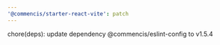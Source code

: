 ```yaml
---
'@commencis/starter-react-vite': patch
---
```


chore(deps): update dependency @commencis/eslint-config to v1.5.4
